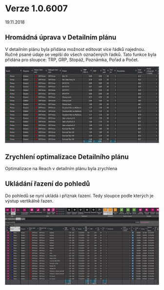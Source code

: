 ﻿# Verze 1.0.6007
19.11.2018

## Hromádná úprava v Detailním plánu
 
V detailním plánu byla přidána možnost editovat více řádků najednou. Ručně psané údaje se vepíší do všech označených řádků. Tato funkce byla přidána pro sloupce:
TRP, GRP, Stopáž, Poznámka, Pořad a Počet.

![Hromadná úprava](../data/multiselect.gif "Hromadná úprava v Detailním plánu")

## Zrychlení optimalizace Detailního plánu
 
Optimalizace na Reach v detailním plánu byla zrychlena

## Ukládání řazení do pohledů

Do pohledů se nyní ukládá i příznak řazení. Tedy sloupce podle kterých je výstup vertikálně řazen.

![Řazení do pohledů](../data/razeni.gif "Řazení do pohledů")
